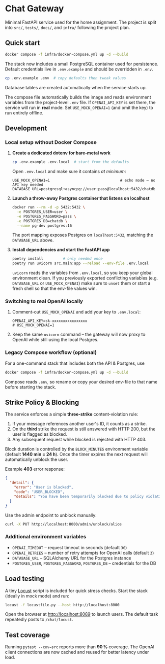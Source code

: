# Chat Gateway

Minimal FastAPI service used for the home assignment. The project is split into
`src/`, `tests/`, `docs/`, and `infra/` following the project plan.

## Quick start

```bash
docker compose -f infra/docker-compose.yml up -d --build
```

The stack now includes a small PostgreSQL container used for persistence. Default
credentials live in `.env.example` and should be overridden in `.env`.

```bash
cp .env.example .env  # copy defaults then tweak values
```

Database tables are created automatically when the service starts up.

The compose file automatically builds the image and reads environment variables
from the project-level `.env` file.  If `OPENAI_API_KEY` is set there, the
service will run in **real** mode.  Set `USE_MOCK_OPENAI=1` (and omit the key)
to run entirely offline.

## Development

### Local setup without Docker Compose

1. **Create a dedicated dotenv for bare-metal work**

   ```bash
   cp .env.example .env.local  # start from the defaults
   ```

   Open `.env.local` and make sure it contains *at minimum*:

   ```dotenv
   USE_MOCK_OPENAI=1                                # echo mode – no API key needed
   DATABASE_URL=postgresql+asyncpg://user:pass@localhost:5432/chatdb
   ```

2. **Launch a throw-away Postgres container that listens on localhost**

   ```bash
   docker run --rm -d -p 5432:5432 \
     -e POSTGRES_USER=user \
     -e POSTGRES_PASSWORD=pass \
     -e POSTGRES_DB=chatdb \
     --name pg-dev postgres:16
   ```

   The port mapping exposes Postgres on `localhost:5432`, matching the `DATABASE_URL` above.

3. **Install dependencies and start the FastAPI app**

   ```bash
   poetry install         # only needed once
   poetry run uvicorn src.main:app --reload --env-file .env.local
   ```

   `uvicorn` reads the variables from `.env.local`, so you keep your global
   environment clean.  If you previously exported conflicting variables (e.g.
   `DATABASE_URL` or `USE_MOCK_OPENAI`) make sure to `unset` them or start a
   fresh shell so that the env-file values win.

### Switching to real OpenAI locally

1. Comment-out `USE_MOCK_OPENAI` and add your key to `.env.local`:

   ```dotenv
   OPENAI_API_KEY=sk-xxxxxxxxxxxxxxxx
   # USE_MOCK_OPENAI=1
   ```

2. Keep the same `uvicorn` command – the gateway will now proxy to OpenAI
   while still using the local Postgres.

### Legacy Compose workflow (optional)

For a one-command stack that includes both the API & Postgres, use

```bash
docker compose -f infra/docker-compose.yml up -d --build
```

Compose reads `.env`, so rename or copy your desired env-file to that name
before starting the stack.

## Strike Policy & Blocking

The service enforces a simple **three-strike** content-violation rule:

1. If your message references another user's ID, it counts as a strike.
2. On the **third** strike the request is still answered with HTTP 200, but the
   user is flagged as blocked.
3. Any subsequent request while blocked is rejected with HTTP 403.

Block duration is controlled by the `BLOCK_MINUTES` environment variable
(default **1440 min = 24 h**).  Once the timer expires the next request will
automatically unblock the user.

Example **403** error response:

```json
{
  "detail": {
    "error": "User is blocked",
    "code": "USER_BLOCKED",
    "details": "You have been temporarily blocked due to policy violations. Try again later or contact support."
  }
}
```

Use the admin endpoint to unblock manually:

```bash
curl -X PUT http://localhost:8000/admin/unblock/alice
```

### Additional environment variables

- `OPENAI_TIMEOUT` – request timeout in seconds (default `30`)
- `OPENAI_RETRIES` – number of retry attempts for OpenAI calls (default `3`)
- `DATABASE_URL` – SQLAlchemy URL for the Postgres instance
- `POSTGRES_USER`, `POSTGRES_PASSWORD`, `POSTGRES_DB` – credentials for the DB

## Load testing

A tiny [Locust](https://locust.io/) script is included for quick stress checks.
Start the stack (ideally in mock mode) and run:

```bash
locust -f locustfile.py --host http://localhost:8000
```

Open the browser at <http://localhost:8089> to launch users. The default task
repeatedly posts to `/chat/locust`.

## Test coverage

Running `pytest --cov=src` reports more than **90 %** coverage. The OpenAI
client connections are now cached and reused for better latency under load.

